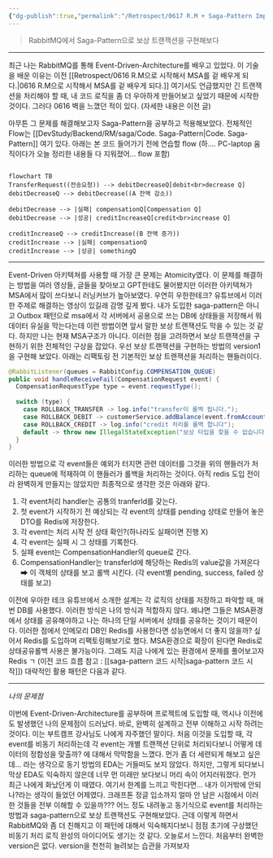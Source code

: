 ```yaml
---
{"dg-publish":true,"permalink":"/Retrospect/0617 R.M + Saga-Pattern Impl. (feat. redis)/","noteIcon":"","created":"2025-06-20T21:45:38.007+09:00","updated":"2025-07-13T21:29:38.621+09:00"}
---
```



> RabbitMQ에서 Saga-Pattern으로 보상 트랜잭션을 구현해보다 

--- 
최근 나는 RabbitMQ를 통해 Event-Driven-Architecture를 배우고 있었다.
이 기술을 배운 이유는 이전 [[Retrospect/0616 R.M으로 시작해서 MSA를 겉 배우게 되다.\|0616 R.M으로 시작해서 MSA를 겉 배우게 되다.]] 여기서도 언급했지만 긴 트랜잭션을 처리해야 할 때, 내 코드 로직을 좀 더 우아하게 만들어보고 싶었기 때문에 시작한 것이다.
그러다 0616 벽을 느꼈던 적이 있다. (자세한 내용은 이전 글)

아무튼 그 문제를 해결해보고자 Saga-Pattern을 공부하고 적용해보았다.
전체적인 Flow는 [[DevStudy/Backend/RM/saga/Code. Saga-Pattern\|Code. Saga-Pattern]] 여기 있다.
아래는 본 코드 들어가기 전에 연습할 flow  (하.... PC-laptop 움직이다가 오늘 정리한 내용들 다 지워졌어... flow 포함)
```mermaid

flowchart TB
TransferRequest((전송요청)) --> debitDecreaseQ[debit<br>decrease Q]
debitDecreaseQ --> debitDecrease((A 잔액 감소))

debitDecrease --> |실패| compensationQ[Compensation Q]
debitDecrease --> |성공| creditIncreaseQ[credit<br>increase Q]

creditIncreaseQ --> creditIncrease((B 잔액 증가))
creditIncrease --> |실패| compensationQ
creditIncrease --> |성공| somethingQ 
```

--- 
Event-Driven 아키텍쳐를 사용할 때 가장 큰 문제는 Atomicity였다. 
이 문제를 해결하는 방법을 여러 영상들, 글들을 찾아보고 GPT한테도 물어봤지만 이러한 아키텍쳐가 MSA에서 많이 쓰다보니 러닝커브가 높아보였다.
우연히 우한한테크? 유튜브에서 이러한 주제로 해결하는 영상이 있길래 감명 깊게 봤다. 내가 도입한 saga-pattern은 아니고 Outbox 패턴으로 msa에서 각 서버에서 공용으로 쓰는 DB에 상태들을 저장해서 뭐 데이터 유실을 막는다는데 이런 방법이면 앞서 말한 보상 트랜잭션도 막을 수 있는 것 같다.
하지만 나는 현재 MSA구조가 아니다. 이러한 점을 고려하면서 보상 트랜잭션을 구현하기 위한 전체적인 구상을 잡았다.
우선 보상 트랜잭션을 구현하는 방법의 version1을 구현해 보았다.
아래는 리팩토링 전 기본적인 보상 트랜잭션을 처리하는 핸들러이다.
```java 
@RabbitListener(queues = RabbitConfig.COMPENSATION_QUEUE)  
public void handleReceiveFail(CompensationRequest event) {  
  CompensationRequestType type = event.requestType();  
  
  switch (type) {  
    case ROLLBACK_TRANSFER -> log.info("transfer이 롤백 됩니다.");  
    case ROLLBACK_DEBIT -> customerService.addBalance(event.fromAccountId(), event.amount());  
    case ROLLBACK_CREDIT -> log.info("credit 처리를 롤백 합니다");  
    default -> throw new IllegalStateException("보상 타입을 찾을 수 없습니다");  
  }  
}
```
이러한 방법으로 각 event들은 예외가 터지면 관련 데이터를 그것을 위의 핸들러가 처리하는 queue에 적재하여 이 핸들러가 롤백을 처리하는 것이다. 아직 redis 도입 전이라 완벽하게 만들지는 않았지만 최종적으로 생각한 것은 아래와 같다.
 1. 각 event처리 handler는 공통의 tranferId를 갖는다.
 2. 첫 event가 시작하기 전 예상되는 각 event의 상태를 pending 상태로 만들어 놓은 DTO를 Redis에 저장한다.
 3. 각 event는 처리 시작 전 상태 확인?(하나라도 실패이면 진행 X) 
 4. 각 event는 실패 시 그 상태를 기록한다.
 5. 실패 event는 CompensationHandler의 queue로 간다.
 6. CompensationHandler는 transferId에 해당하는 Redis의 value값을 가져온다 ➡ 이 객체의 상태를 보고 롤백 시킨다. (각 event별 pending, success, failed 상태를 보고)

이전에 우아한 테크 유튜브에서 소개한 설계는 각 로직의 상태를 저장하고 파악할 때, 매번 DB를 사용했다. 
이러한 방식은 나의 방식과 적합하지 않다. 왜냐면 그들은 MSA환경에서 상태를 공유해야하고 나는 하나의 단일 서버에서 상태를 공유하는 것이기 때문이다. 이러한 점에서 인메모리 DB인 Redis를 사용한다면 성능면에서 더 좋지 않을까? 싶어서 Redis를 도입하며 리팩토링해보기로 했다.
MSA환경으로 확장이 된다면 Redis로 상태공유롤백 사용은 불가능이다. 그래도 지금 나에게 있는 환경에서 문제를 풀어보고자 Redis ㄱ (이전 코드 흐름 참고 : [[saga-pattern 코드 시작\|saga-pattern 코드 시작]]) 대략적인 활용 패턴은 다음과 같다.


--- 
*나의 문제점*

이번에 Event-Driven-Architecture를 공부하며 프로젝트에 도입할 때, 역시나 이전에도 발생했던 나의 문제점이 드러났다. 바로, 완벽히 설계하고 전부 이해하고 시작 하려는 것이다. 이는 부트캠프 강사님도 나에게 자주했던 말이다.
처음 이것을 도입할 때, 각 event를 비동기 처리하는데 각 event는 개별 트랜잭션 단위로 처리되다보니 어떻게 데이터의 정합성을 맞출까? 에 대해서 막막함을 느꼈다. 먼가 좀 더 세련되게 해보고 싶은데... 라는 생각으로 동기 방법의 EDA는 거들떠도 보지 않았다.
하지만, 그렇게 되다보니 막상 EDA도 익숙하지 않은데 너무 먼 미래만 보다보니 머리 속이 어지러워졌다.
먼가 최근 나에게 화났던게 이 때였다. 여기서 한계를 느끼고 막힌다면... 내가 이거밖에 안되나?라는 생각이 들었던 어제였다. 크래프톤 정글 입소까지 얼마 안 남은 시점에서 이러한 것들을 전부 이해할 수 있을까??? 어느 정도 내려놓고 동기식으로 event를 처리하는 방법과 saga-pattern으로 보상 트랜잭션도 구현해보았다.
근데 이렇게 하면서 RabbitMQ와 좀 더 친해지고 이 패턴에 대해서 익숙해지다보니 점점 초기에 구상했던 비동기 처리 로직 완성의 아이디어도 생기는 것 같다.
오늘로서 느낀다. 처음부터 완벽한 version은 없다. version을 천천히 늘려보는 습관을 가져보자 